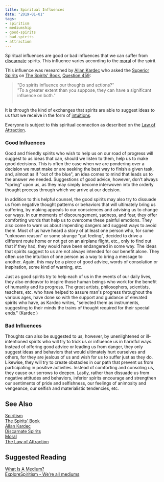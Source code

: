```yaml
---
title: Spiritual Influences
date: "2019-01-01"
tags:
- spiritism
- mediumship
- good-spirits
- bad-spirits
- attraction
---
```


Spiritual influences are good or bad influences that we can suffer from [discarnate](../discarnate)
spirits. This influence varies according to the [moral](../moral) of the spirit.

This influence was researched by [Allan Kardec](/bio/allan-kardec) who asked the
[Superior Spirits](../superior-spirit) on [The Spirits' Book](/books/spirits-book), [Question 459](/books/spirits-book/459):

> "Do spirits influence our thoughts and actions?"  
> "To a greater extent than you suppose, they can have a significant influence on both."<br><br>

It is through the kind of exchanges that spirits are able to suggest ideas to us 
that we receive in the form of [intuitions](/about/intuitions). 

Everyone is subject to this spiritual connection as described on the [Law of Attraction](/divine-laws/attraction).

### Good Influences
Good and friendly spirits who wish to help us on our road of progress will suggest to us ideas that can, should we listen to them, help us to make good decisions.  This is often the case when we are pondering over a decision we must make or are seeking the best way to finish a given task, and, almost as if "out of the blue", an idea comes to mind that leads us to the answer we needed.  Suggestions of good advice, however, don't always "spring" upon us, as they may simply become interwoven into the orderly thought process through which we arrive at our decision.  

In addition to this helpful counsel, the good spirits may also try to dissuade us from negative thought patterns or behaviors that will ultimately bring us suffering, by making appeals to our consciences and advising us to change our ways.  In our moments of discouragement, sadness, and fear, they offer comforting words that help us to overcome these painful emotions. They also  come to warn us about impending dangers and suggest ways to avoid them.  Most of us have heard a story of at least one person who, for some "unknown reason" or some strange "gut feeling", decided to drive a different route home or not get on an airplane flight, etc., only to find out that if they had, they would have been endangered in some way.  The ideas that spirits suggest to us are not always intended for our benefit alone.  They often use the intuition of one person as a way to bring a message to another.  Again, this may be a piece of good advice, words of consolation or inspiration, some kind of warning, etc.  

Just as good spirits try to help each of us in the events of our daily lives, they also endeavor to inspire those human beings who work for the benefit of humanity and its progress.  The great artists, philosophers, scientists, teachers, etc. who have helped to assure man's progress throughout the various ages, have done so with the support and guidance of elevated spirits who have, as Kardec writes, "selected them as instruments, suggesting to their minds the trains of thought required for their special ends." (Kardec ) 

### Bad Influences
Thoughts can also be suggested to us, however, by unenlightened or ill-intentioned spirits who will try to trick us or influence us in harmful ways.  Instead of offering good advice or leading us from danger, they only suggest ideas and behaviors that would ultimately hurt ourselves and others, for they are jealous of us and wish for us to suffer just as they do.  Likewise, they will try to create obstacles in our path that prevent us from participating in positive activities. Instead of comforting and consoling us, they cause our sorrows to deepen. Lastly, rather than dissuade us from negative attitudes and behaviors, inferior spirits encourage and strengthen our sentiments of pride and selfishness, our feelings of animosity and vengeance, our selfish and materialistic tendencies, etc.   

## See Also
[Spiritism](/spiritism)  
[The Spirits' Book](/books/spirits-book)  
[Allan Kardec](/bio/allan-kardec)  
[Discarnate Spirits](../discarnate)  
[Moral](../moral)  
[The Law of Attraction](/divine-laws/attraction)  

## Suggested Reading
[What Is A Medium?](http://www.sgny.org/spiritism-guide/mediumship/a-medium/)  
[ExploreSpiritism - We're all mediums](http://www.explorespiritism.com/Science_Mediumship_We're%20All_Intro.htm)  

